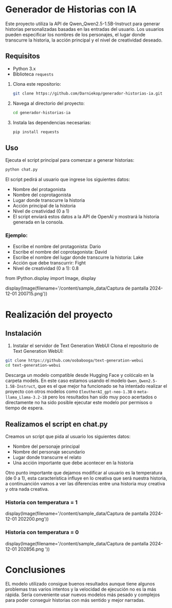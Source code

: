 # Generador de Historias con IA

Este proyecto utiliza la API de Qwen_Qwen2.5-1.5B-Instruct para generar historias personalizadas basadas en las entradas del usuario. Los usuarios pueden especificar los nombres de los personajes, el lugar donde transcurre la historia, la acción principal y el nivel de creatividad deseado.

## Requisitos

- Python 3.x
- Biblioteca `requests`

1. Clona este repositorio:
    ```bash
    git clone https://github.com/Darniekop/generador-historias-ia.git
    ```
2. Navega al directorio del proyecto:
    ```bash
    cd generador-historias-ia
    ```
3. Instala las dependencias necesarias:
    ```bash
    pip install requests
    ```

## Uso

Ejecuta el script principal para comenzar a generar historias:

```bash
python chat.py
```

El script pedirá al usuario que ingrese los siguientes datos:

 - Nombre del protagonista
 - Nombre del coprotagonista
 - Lugar donde transcurre la historia
 - Acción principal de la historia
 - Nivel de creatividad (0 a 1)
 - El script enviará estos datos a la API de OpenAI y mostrará la historia generada en la consola.

### Ejemplo:

 - Escribe el nombre del protagonista: Dario
 - Escribe el nombre del coprotagonista: David
 - Escribe el nombre del lugar donde transcurre la historia: Lake
 - Acción que debe transcurrir: Fight
 - Nivel de creatividad (0 a 1): 0.8


from IPython.display import Image, display

display(Image(filename='/content/sample_data/Captura de pantalla 2024-12-01 200715.png'))

# Realización del proyecto

## Instalación

1. Instalar el servidor de Text Generation WebUI
Clona el repositorio de Text Generation WebUI:

  ```bash
  git clone https://github.com/oobabooga/text-generation-webui
  cd text-generation-webui
  ```

Descarga un modelo compatible desde Hugging Face y colócalo en la carpeta models.
En este caso estamos usando el modelo ```Qwen_Qwen2.5-1.5B-Instruct```, que es el que mejor ha funcionado se ha intentado realizar el proyecto con otros modelos como ```EleutherAI_gpt-neo-1.3B``` o ```meta-llama_Llama-3.2-1B``` pero los resultados han sido muy poco acertados o directamente no ha sido posible ejecutar este modelo por permisos o tiempo de espera.

## Realizamos el script en chat.py

Creamos un script que pida al usuario los siguientes datos:
 - Nombre del personaje principal
 - Nombre del personaje secundario
 - Lugar donde transcurre el relato
 - Una acción importante que debe acontecer en la historia

 Otro punto importante que dejamos modificar al usuario es la temperatura (de 0 a 1), esta característica influye en lo creativa que será nuestra historia, a continuanción vamos a ver las diferencias entre una historia muy creativa y otra nada creativa.

### Historia con temperatura = 1




display(Image(filename='/content/sample_data/Captura de pantalla 2024-12-01 202200.png'))

### Historia con temperatura = 0


display(Image(filename='/content/sample_data/Captura de pantalla 2024-12-01 202856.png '))

# Conclusiones

EL modelo utilizado consigue buenos resultados aunque tiene algunos problemas tras varios intentos y la velocidad de ejecución no es la más rápida. Sería conveniente usar nuevos modelos más pesado y complejos para poder conseguir historias con más sentido y mejor narradas.

